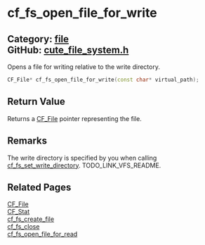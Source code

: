 [](../header.md ':include')

# cf_fs_open_file_for_write

Category: [file](https://github.com/RandyGaul/cute_framework/blob/master/docs/api_reference?id=file)  
GitHub: [cute_file_system.h](https://github.com/RandyGaul/cute_framework/blob/master/include/cute_file_system.h)  
---

Opens a file for writing relative to the write directory.

```cpp
CF_File* cf_fs_open_file_for_write(const char* virtual_path);
```

## Return Value

Returns a [CF_File](https://github.com/RandyGaul/cute_framework/blob/master/docs/file/cf_file.md) pointer representing the file.

## Remarks

The write directory is specified by you when calling [cf_fs_set_write_directory](https://github.com/RandyGaul/cute_framework/blob/master/docs/file/cf_fs_set_write_directory.md). TODO_LINK_VFS_README.

## Related Pages

[CF_File](https://github.com/RandyGaul/cute_framework/blob/master/docs/file/cf_file.md)  
[CF_Stat](https://github.com/RandyGaul/cute_framework/blob/master/docs/file/cf_stat.md)  
[cf_fs_create_file](https://github.com/RandyGaul/cute_framework/blob/master/docs/file/cf_fs_create_file.md)  
[cf_fs_close](https://github.com/RandyGaul/cute_framework/blob/master/docs/file/cf_fs_close.md)  
[cf_fs_open_file_for_read](https://github.com/RandyGaul/cute_framework/blob/master/docs/file/cf_fs_open_file_for_read.md)  

